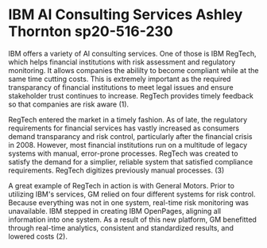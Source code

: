 # IBM AI Consulting Services Ashley Thornton sp20-516-230

IBM offers a variety of AI consulting services. One of those is IBM RegTech, which helps financial institutions with risk assessment and regulatory monitoring. It allows companies the abililty to become compliant while at the same time cutting costs. This is extremely important as the required transparancy of financial institutions to meet legal issues and ensure stakeholder trust continues to increase. RegTech provides timely feedback so that companies are risk aware (1).

RegTech entered the market in a timely fashion. As of late, the regulatory requirements for financial services has vastly increased as consumers demand transparancy and risk control, particularly after the financial crisis in 2008. However, most financial institutions run on a multitude of legacy systems with manual, error-prone processes. RegTech was created to satisfy the demand for a simplier, reliable system that satisfied compliance requirements. RegTech digitizes previously manual processes. (3)

A great example of RegTech in action is with General Motors. Prior to utilizing IBM's services, GM relied on four different systems for risk control. Because everything was not in one system, real-time risk monitoring was unavailable. IBM stepped in creating IBM OpenPages, aligning all information into one system. As a result of this new platform, GM benefitted through real-time analytics, consistent and standardized results, and lowered costs (2).

